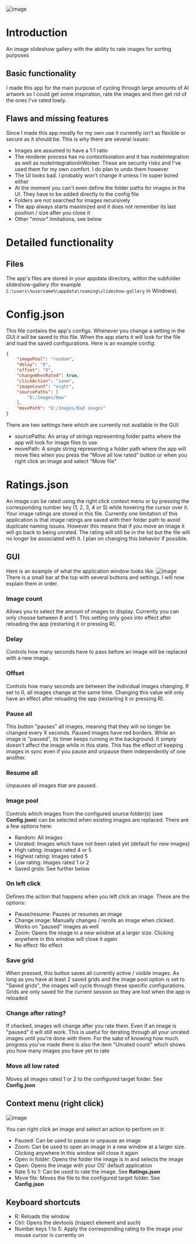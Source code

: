 ![image](https://github.com/Index154/slideshow-gallery/assets/105119758/6151281c-0270-4387-b355-f8cd36e2ae71)

# Introduction
An image slideshow gallery with the ability to rate images for sorting purposes

## Basic functionality
I made this app for the main purpose of cycling through large amounts of AI artwork so I could get some inspiration, rate the images and then get rid of the ones I've rated lowly.

## Flaws and missing features
Since I made this app mostly for my own use it currently isn't as flexible or secure as it should be. This is why there are several issues:
- Images are assumed to have a 1:1 ratio
- The renderer process has no contextIsolation and it has nodeIntegration as well as nodeIntegrationInWorker. These are security risks and I've used them for my own comfort. I do plan to undo them however
- The UI looks bad. I probably won't change it unless I'm super bored either
- At the moment you can't even define the folder paths for images in the UI. They have to be added directly to the config file
- Folders are not searched for images recursively
- The app always starts maximized and it does not remember its last position / size after you close it
- Other "minor" limitations, see below

# Detailed functionality
## Files
The app's files are stored in your appdata directory, within the subfolder slideshow-gallery (for example `C:\users\%username%\appdata\roaming\slideshow-gallery` in Windows).
# Config.json
This file contains the app's configs. Whenever you change a setting in the GUI it will be saved to this file. When the app starts it will look for the file and load the saved configurations.
Here is an example config:
```json
{
    "imagePool": "random",
    "delay": "8",
    "offset": "0",
    "changeWhenRated": true,
    "clickAction": "zoom",
    "imageCount": "eight",
    "sourcePaths": [
        "D:/Images/New"
    ],
    "movePath": "D:/Images/Bad images"
}
```
There are two settings here which are currently not available in the GUI:
- sourcePaths: An array of strings representing folder paths where the app will look for image files to use
- movePath: A single string representing a folder path where the app will move files when you press the "Move all low rated" button or when you right click an image and select "Move file"
# Ratings.json
An image can be rated using the right click context menu or by pressing the corresponding number key (1, 2, 3, 4 or 5) while hovering the cursor over it. Your image ratings are stored in this file. Currently one limitation of this application is that image ratings are saved with their folder path to avoid duplicate naming issues. However this means that if you move an image it will go back to being unrated. The rating will still be in the list but the file will no longer be associated with it. I plan on changing this behavior if possible.

## GUI
Here is an example of what the application window looks like:
![image](https://github.com/Index154/slideshow-gallery/assets/105119758/69fc3a6f-2fa9-4fe9-b2fb-3a0b403e9e20)
There is a small bar at the top with several buttons and settings. I will now explain them in order.
### Image count
Allows you to select the amount of images to display. Currently you can only choose between 8 and 1. This setting only goes into effect after reloading the app (restarting it or pressing R).
### Delay
Controls how many seconds have to pass before an image will be replaced with a new image.
### Offset
Controls how many seconds are between the individual images changing. If set to 0, all images change at the same time. Changing this value will only have an effect after reloading the app (restarting it or pressing R).
### Pause all
This button "pauses" all images, meaning that they will no longer be changed every X seconds. Paused images have red borders.
While an image is "paused", its timer keeps running in the background. It simply doesn't affect the image while in this state. This has the effect of keeping images in sync even if you pause and unpause them independently of one another.
### Resume all
Unpauses all images that are paused.
### Image pool
Controls which images from the configured source folder(s) (see **Config.json**) can be selected when existing images are replaced. There are a few options here:
- Random: All images
- Unrated: Images which have not been rated yet (default for new images)
- High rating: Images rated 4 or 5
- Highest rating: Images rated 5
- Low rating: Images rated 1 or 2
- Saved grids: See further below
### On left click
Defines the action that happens when you left click an image. These are the options:
- Pause/resume: Pauses or resumes an image
- Change image: Manually changes / rerolls an image when clicked. Works on "paused" images as well
- Zoom: Opens the image in a new window at a larger size. Clicking anywhere in this window will close it again
- No effect: No effect
### Save grid
When pressed, this button saves all currently active / visible images. As long as you have at least 2 saved grids and the image pool option is set to "Saved grids", the images will cycle through these specific configurations. Grids are only saved for the current session so they are lost when the app is reloaded
### Change after rating?
If checked, images will change after you rate them. Even if an image is "paused" it will still work. This is useful for iterating through all your unrated images until you're done with them.
For the sake of knowing how much progress you've made there is also the item "Unrated count" which shows you how many images you have yet to rate
### Move all low rated
Moves all images rated 1 or 2 to the configured target folder. See **Config.json**

## Context menu (right click)
![image](https://github.com/Index154/slideshow-gallery/assets/105119758/283f41cb-0e53-46fd-8d79-ad0210c40c4e)

You can right click an image and select an action to perform on it:
- Paused: Can be used to pause or unpause an image
- Zoom: Can be used to open an image in a new window at a larger size. Clicking anywhere in this window will close it again
- Open in folder: Opens the folder the image is in and selects the image
- Open: Opens the image with your OS' default application
- Rate 5 to 1: Can be used to rate the image. See **Ratings.json**
- Move file: Moves the file to the configured target folder. See **Config.json**

## Keyboard shortcuts
- R: Reloads the window
- Ctrl: Opens the devtools (inspect element and such)
- Number keys 1 to 5: Apply the corresponding rating to the image your mouse cursor is currently on
